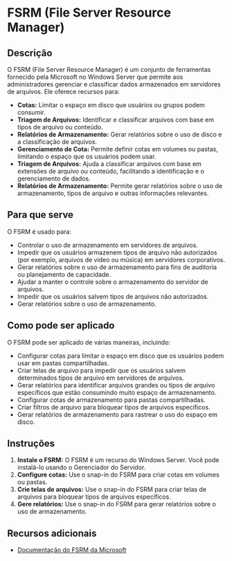 # FSRM (File Server Resource Manager)

## Descrição

O FSRM (File Server Resource Manager) é um conjunto de ferramentas fornecido pela Microsoft no Windows Server que permite aos administradores gerenciar e classificar dados armazenados em servidores de arquivos. Ele oferece recursos para:

* **Cotas:** Limitar o espaço em disco que usuários ou grupos podem consumir.
* **Triagem de Arquivos:** Identificar e classificar arquivos com base em tipos de arquivo ou conteúdo.
* **Relatórios de Armazenamento:** Gerar relatórios sobre o uso de disco e a classificação de arquivos.
* **Gerenciamento de Cota:** Permite definir cotas em volumes ou pastas, limitando o espaço que os usuários podem usar.
* **Triagem de Arquivos:** Ajuda a classificar arquivos com base em extensões de arquivo ou conteúdo, facilitando a identificação e o gerenciamento de dados.
* **Relatórios de Armazenamento:** Permite gerar relatórios sobre o uso de armazenamento, tipos de arquivo e outras informações relevantes.

## Para que serve

O FSRM é usado para:

* Controlar o uso de armazenamento em servidores de arquivos.
* Impedir que os usuários armazenem tipos de arquivo não autorizados (por exemplo, arquivos de vídeo ou música) em servidores corporativos.
* Gerar relatórios sobre o uso de armazenamento para fins de auditoria ou planejamento de capacidade.
* Ajudar a manter o controle sobre o armazenamento do servidor de arquivos.
* Impedir que os usuários salvem tipos de arquivos não autorizados.
* Gerar relatórios sobre o uso de armazenamento.

## Como pode ser aplicado

O FSRM pode ser aplicado de várias maneiras, incluindo:

* Configurar cotas para limitar o espaço em disco que os usuários podem usar em pastas compartilhadas.
* Criar telas de arquivo para impedir que os usuários salvem determinados tipos de arquivo em servidores de arquivos.
* Gerar relatórios para identificar arquivos grandes ou tipos de arquivo específicos que estão consumindo muito espaço de armazenamento.
* Configurar cotas de armazenamento para pastas compartilhadas.
* Criar filtros de arquivo para bloquear tipos de arquivos específicos.
* Gerar relatórios de armazenamento para rastrear o uso do espaço em disco.

## Instruções

1.  **Instale o FSRM:** O FSRM é um recurso do Windows Server. Você pode instalá-lo usando o Gerenciador do Servidor.
2.  **Configure cotas:** Use o snap-in do FSRM para criar cotas em volumes ou pastas.
3.  **Crie telas de arquivos:** Use o snap-in do FSRM para criar telas de arquivos para bloquear tipos de arquivos específicos.
4.  **Gere relatórios:** Use o snap-in do FSRM para gerar relatórios sobre o uso de armazenamento.

## Recursos adicionais

* [Documentação do FSRM da Microsoft](https://docs.microsoft.com/pt-br/windows-server/storage/fsrm/file-server-resource-manager-overview)
